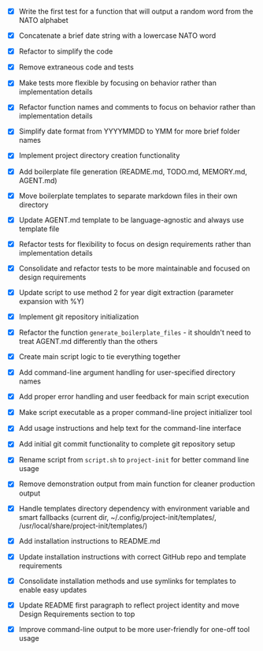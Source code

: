 - [x] Write the first test for a function that will output a random word from the NATO alphabet
- [x] Concatenate a brief date string with a lowercase NATO word
- [x] Refactor to simplify the code
- [x] Remove extraneous code and tests
- [x] Make tests more flexible by focusing on behavior rather than implementation details
- [x] Refactor function names and comments to focus on behavior rather than implementation details
- [x] Simplify date format from YYYYMMDD to YMM for more brief folder names
- [x] Implement project directory creation functionality
- [x] Add boilerplate file generation (README.md, TODO.md, MEMORY.md, AGENT.md)
- [x] Move boilerplate templates to separate markdown files in their own directory
- [x] Update AGENT.md template to be language-agnostic and always use template file
- [x] Refactor tests for flexibility to focus on design requirements rather than implementation details
- [x] Consolidate and refactor tests to be more maintainable and focused on design requirements
- [x] Update script to use method 2 for year digit extraction (parameter expansion with %Y)
- [x] Implement git repository initialization
- [x] Refactor the function `generate_boilerplate_files` - it shouldn't need to treat AGENT.md differently than the others
- [x] Create main script logic to tie everything together
- [x] Add command-line argument handling for user-specified directory names

- [x] Add proper error handling and user feedback for main script execution
- [x] Make script executable as a proper command-line project initializer tool
- [x] Add usage instructions and help text for the command-line interface
- [x] Add initial git commit functionality to complete git repository setup

- [x] Rename script from `script.sh` to `project-init` for better command line usage
- [x] Remove demonstration output from main function for cleaner production output
- [x] Handle templates directory dependency with environment variable and smart fallbacks (current dir, ~/.config/project-init/templates/, /usr/local/share/project-init/templates/)
- [x] Add installation instructions to README.md
- [x] Update installation instructions with correct GitHub repo and template requirements
- [x] Consolidate installation methods and use symlinks for templates to enable easy updates
- [x] Update README first paragraph to reflect project identity and move Design Requirements section to top
- [x] Improve command-line output to be more user-friendly for one-off tool usage
